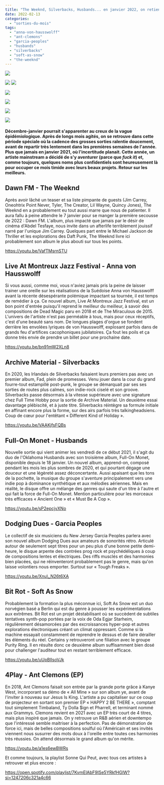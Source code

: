 ```yaml
---
title: "The Weeknd, Silverbacks, Husbands... en janvier 2022, on retient quoi ?"
date: 2022-02-13
categories: 
  - "sorties-du-mois"
tags: 
  - "anna-von-hausswolff"
  - "ant-clemons"
  - "garcia-peoples"
  - "husbands"
  - "silverbacks"
  - "soft-as-snow"
  - "the-weeknd"
---
```


![](images/fiiwgxnx0aqupak.jpeg)

![](images/fjtms3pwqaq6txn.jpeg)
![](images/fjzrrruxmaicjha.jpeg)

![](images/fkike4ax0as8z-p.jpeg)

![](images/ant-clemons-4play-1140x1140-1.png)

![](images/9413214.jpeg)

![](images/anna-von-hausswolff-live-at-montreux-jazz-festival-8684.jpeg)

#### Décembre-janvier pourrait s'apparenter au creux de la vague épidémiologique. Après de longs mois agités, on se retrouve dans cette période spéciale où la cadence des grosses sorties ralentie doucement, avant de repartir très lentement dans les premières semaines de l'année. Plus que jamais en janvier 2021, où l'incertitude planait. Cette année, un artiste mainstream a décidé de s'y aventurer (parce que _fuck it_) et, comme toujours, quelques noms plus confidentiels sont heureusement là pour occuper ce mois timide avec leurs beaux projets. Retour sur les meilleurs.

<!--more-->

## Dawn FM - The Weeknd

Après avoir lâché un teaser et sa liste pimpante de guests (Jim Carrey, Oneohtrix Point Never, Tyler, The Creator, Lil Wayne, Quincy Jones), The Weeknd en a probablement eu tout aussi marre que nous de patienter. Il aura fallu à peine attendre le 7 janvier pour se manger la première secousse de 2022 : Dawn FM. L'album, plus impacté que jamais par le désir de cinéma d'Abdel Tesfaye, nous invite dans un afterlife terriblement jouissif narré par l'unique Jim Carrey. Quelques part entre le Michael Jackson de Thriller et les explorations des Daft Punk, The Weeknd livre ici probablement son album le plus abouti sur tous les points.

https://youtu.be/VafTMsrnSTU

## Live At Montreux Jazz Festival - Anna von Hausswolff

Si vous aussi, comme moi, vous n'aviez jamais pris la peine de laisser trainer une oreille sur les réalisations de la Suédoise Anna von Hausswolff avant la récente désespérante polémique impactant sa tournée, il est temps de remédier à ça. Ce nouvel album, Live At Montreux Jazz Festival, est un bon point d'entrée puisqu'il reprend le meilleur du meilleur, à savoir des compositions de Dead Magic paru en 2018 et de The Miraculous de 2015. L'univers de l'artiste n'est pas perméable à tous, mais pour ceux réceptifs, c'est d'une beauté sans nom. De longues plages d'orgue se fondent derrière les envolées lyriques de von Hausswolff, explosant parfois dans de grands feu d'artifices cacophoniques jubilatoires. Ça fout les poils et ça donne très envie de prendre un billet pour une prochaine date.

https://youtu.be/bn91mW2XLn8

## Archive Material - Silverbacks

En 2020, les Irlandais de Silverbacks faisaient leurs premiers pas avec un premier album, Fad, plein de promesses. Venu jouer dans la cour du grand fourre-tout estampillé post-punk, le groupe se démarquait par ses ses sorties de routes plus calmes, son indie-rock ciselé et son groove. Silverbacks passe désormais à la vitesse supérieure avec une signature chez Full Time Hobby pour la sortie de Archive Material. Un deuxième essai davantage plébiscité, et à juste titre. Silverbacks réintègre sa formule initiale en affinant encore plus la forme, sur des airs parfois très talkingheadsiens. Coup de cœur pour l'entêtant « Different Kind of Holiday ».

https://youtu.be/VAAKjfsFQBs

## Full-On Monet - Husbands

Nouvelle sortie qui vient animer les vendredi de ce début 2021, il s'agit du duo de l'Oklahoma Husbands avec son troisième album, Full-On Monet, disponible depuis le 18 janvier. Un nouvel album, apprend-on, composé pendant les mois les plus sombres de 2020, et qui pourtant dégage une douceur et une légèreté assez déconcertante. Aussi apaisant que les tons de la pochette, la musique du groupe s'aventure principalement vers une indie pop à dominance synthétique et aux mélodies aériennes. Mais en réalité, le disque offre un mélange des genres qui saute d'un titre à l'autre et qui fait la force de Full-On Monet. Mention particulière pour les morceaux très efficaces « Ancient One » et « Must Be A Cop ».

https://youtu.be/sP2epcjvXNo

## Dodging Dues - Garcia Peoples

Le collectif de six musiciens du New Jersey Garcia Peoples parlera avec son nouvel album Dodging Dues aux amateurs de sonorités rétro. Articulé autour de seulement sept titres pour un peu plus d'une bonne petite demi-heure, le disque arpente des contrées prog rock et psychédéliques à coup de compositions lentes et électriques. Des riffs musclés et des harmonies bien placées, qui ne réinventeront probablement pas le genre, mais qu'on laisse volontiers nous emporter. Surtout sur « Tough Freaks ».

https://youtu.be/Xnu\_N26t6XA

## Bit Rot - Soft As Snow

Probablement la formation la plus méconnue ici, Soft As Snow est un duo norvégien basé a Berlin qui est du genre à pousser les expérimentations aux extrêmes. Bit Rot est un projet déstabilisant où se succèdent de subtiles tentatives synth-pop portées par la voix de Oda Egjar Starheim, régulièrement désamorcées par des excroissances hyper-pop et autres explorations électroniques créant un climat oppressant. Comme si la machine essayait constamment de reprendre le dessus et de faire dérailler les éléments du réel. Certains y retrouveront une filiation avec le groupe Purity Ring. Il en résulte donc ce deuxième album suffisamment bien dosé pour challenger l'auditeur tout en restant terriblement efficace.

https://youtu.be/uUpBlIsoVJk

## 4Play - Ant Clemons (EP)

En 2018, Ant Clemons faisait son entrée par la grande porte grâce à Kanye West, incorporant sa démo de « All Mine » sur son album ye, avant de l'inviter à nouveau sur Jesus Is King. L'artiste a pu capitaliser sur ce coup de projecteur en sortant son premier EP « HAPPY 2 BE THERE », comptant tout simplement Timbaland, Ty Dolla $ign et Pharrell, et terminant nommé aux Grammys. Clemons revient en 2021 avec un EP très court de 4 titres, mais plus inspiré que jamais. On y retrouve un R&B aérien et downtempo que l'intéressé semble maitriser à la perfection. Pas de démonstration de force ici, mais de belles compositions soulful où l'Américain et ses invités viennent nous susurrer des mots doux à l'oreille entre toutes ces harmonies très réussies. On attend désormais le grand album qu'on mérite.

https://youtu.be/a1es6ewBWRs

Et comme toujours, la playlist Sonne Qui Peut, avec tous ces artistes à retrouver et plus encore :

https://open.spotify.com/playlist/7KvmElAbF9ISe5YRkfHGlW?si=1247206c321a4c66
